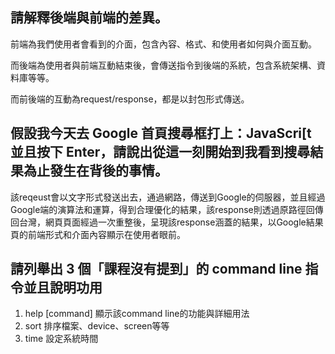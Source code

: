 ## 請解釋後端與前端的差異。

前端為我們使用者會看到的介面，包含內容、格式、和使用者如何與介面互動。

而後端為使用者與前端互動結束後，會傳送指令到後端的系統，包含系統架構、資料庫等等。

而前後端的互動為request/response，都是以封包形式傳送。

## 假設我今天去 Google 首頁搜尋框打上：JavaScri[t 並且按下 Enter，請說出從這一刻開始到我看到搜尋結果為止發生在背後的事情。

該reqeust會以文字形式發送出去，通過網路，傳送到Google的伺服器，並且經過Google端的演算法和運算，得到合理優化的結果，該response則透過原路徑回傳回台灣，網頁頁面經過一次重整後，呈現該response涵蓋的結果，以Google結果頁的前端形式和介面內容顯示在使用者眼前。



## 請列舉出 3 個「課程沒有提到」的 command line 指令並且說明功用

1. help [command] 顯示該command line的功能與詳細用法
2. sort 排序檔案、device、screen等等
3. time 設定系統時間